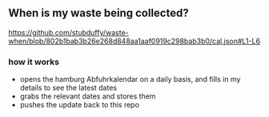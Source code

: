 ## When is my waste being collected?
  https://github.com/stubduffy/waste-when/blob/802b1bab3b26e268d848aa1aaf0919c298bab3b0/cal.json#L1-L6
  
  ### how it works
  - opens the hamburg Abfuhrkalendar on a daily basis, and fills in my details to see the latest dates
  - grabs the relevant dates and stores them
  - pushes the update back to this repo
  
